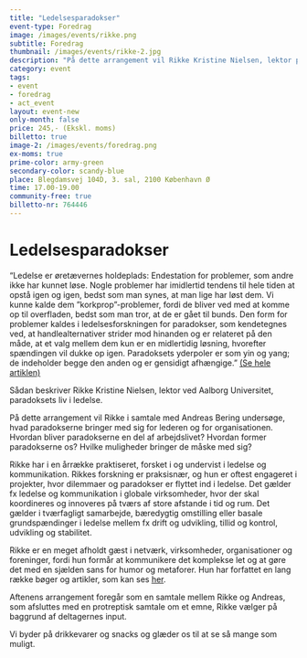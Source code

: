 ```yaml
---
title: "Ledelsesparadokser"
event-type: Foredrag
image: /images/events/rikke.png
subtitle: Foredrag
thumbnail: /images/events/rikke-2.jpg
description: "På dette arrangement vil Rikke Kristine Nielsen, lektor på AAU, i samtale med Andreas Bering undersøge, hvad paradokserne bringer med sig for lederen og for organisationen. Hvordan bliver paradokserne en del af arbejdslivet? Hvordan former paradokserne os? Hvilke muligheder bringer de måske med sig?"
category: event
tags:
- event
- foredrag
- act_event
layout: event-new
only-month: false
price: 245,- (Ekskl. moms)
billetto: true
image-2: /images/events/foredrag.png
ex-moms: true
prime-color: army-green
secondary-color: scandy-blue
place: Blegdamsvej 104D, 3. sal, 2100 København Ø
time: 17.00-19.00
community-free: true
billetto-nr: 764446
---
```

# Ledelsesparadokser

“Ledelse er øretævernes holdeplads: Endestation for problemer, som andre ikke har kunnet løse. Nogle problemer har imidlertid tendens til hele tiden at opstå igen og igen, bedst som man synes, at man lige har løst dem. Vi kunne kalde dem ”korkprop”-problemer, fordi de bliver ved med at komme op til overfladen, bedst som man tror, at de er gået til bunds. Den form for problemer kaldes i ledelsesforskningen for paradokser, som kendetegnes ved, at handlealternativer strider mod hinanden og er relateret på den måde, at et valg mellem dem kun er en midlertidig løsning, hvorefter spændingen vil dukke op igen. Paradoksets yderpoler er som yin og yang; de indeholder begge den anden og er gensidigt afhængige.” <ins>[(Se hele artiklen)](https://effektivitet.dk/wp-content/uploads/2019/11/Er-du-paradoksparat.pdf)</ins>

Sådan beskriver Rikke Kristine Nielsen, lektor ved Aalborg Universitet, paradoksets liv i ledelse.

På dette arrangement vil Rikke i samtale med Andreas Bering undersøge, hvad paradokserne bringer med sig for lederen og for organisationen. Hvordan bliver paradokserne en del af arbejdslivet? Hvordan former paradokserne os? Hvilke muligheder bringer de måske med sig?

Rikke har i en årrække praktiseret, forsket i og undervist i ledelse og kommunikation. Rikkes forskning er praksisnær, og hun er oftest engageret i projekter, hvor dilemmaer og paradokser er flyttet ind i ledelse. Det gælder fx ledelse og kommunikation i globale virksomheder, hvor der skal koordineres og innoveres på tværs af store afstande i tid og rum. Det gælder i tværfagligt samarbejde, bæredygtig omstilling eller basale grundspændinger i ledelse mellem fx drift og udvikling, tillid og kontrol, udvikling og stabilitet.  

Rikke er en meget afholdt gæst i netværk, virksomheder, organisationer og foreninger, fordi hun formår at kommunikere det komplekse let og at gøre det med en sjælden sans for humor og metaforer. Hun har forfattet en lang række bøger og artikler, som kan ses <ins>[her](https://vbn.aau.dk/da/persons/136386/publications/)</ins>.

Aftenens arrangement foregår som en samtale mellem Rikke og Andreas, som afsluttes med en protreptisk samtale om et emne, Rikke vælger på baggrund af deltagernes input.  

Vi byder på drikkevarer og snacks og glæder os til at se så mange som muligt.